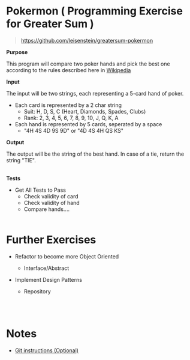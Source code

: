 # Pokermon ( Programming Exercise for Greater Sum )
> https://github.com/leisenstein/greatersum-pokermon

**Purpose**

This program will compare two poker hands and pick the best one according to the rules described here in [Wikipedia](https://en.wikipedia.org/wiki/List_of_poker_hands)


**Input**

The input will be two strings, each representing a 5-card hand of poker.

* Each card is represented by a 2 char string
  * Suit: H, D, S, C (Heart, Diamonds, Spades, Clubs) 
  * Rank: 2, 3, 4, 5, 6, 7, 8, 9, 10, J, Q, K, A
* Each hand is represented by 5 cards, seperated by a space
  * "4H 4S 4D 9S 9D" or "4D 4S 4H QS KS"


**Output**

The output will be the string of the best hand.  In case of a tie, return the string "TIE".
<br /><br />

**Tests**
* Get All Tests to Pass  
  * Check validity of card
  * Check validity of hand
  * Compare hands....
<br /><br />


# Further Exercises

* Refactor to become more Object Oriented
  * Interface/Abstract

* Implement Design Patterns
  * Repository
  

<br /><br />
# Notes
* [Git instructions (Optional)](git_instructions.md)



